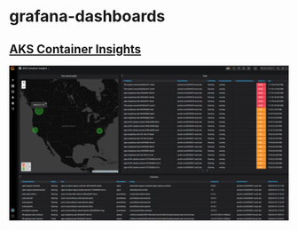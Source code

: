 # grafana-dashboards
## [AKS Container Insights](./aks-pods-az-monitor/README.md)
![aks-az-mon](./aks-pods-az-monitor/aks-az-mon.PNG)